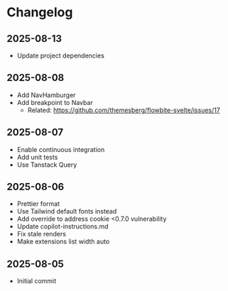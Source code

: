 # Changelog

## 2025-08-13

- Update project dependencies

## 2025-08-08

- Add NavHamburger
- Add breakpoint to Navbar
  - Related: https://github.com/themesberg/flowbite-svelte/issues/17

## 2025-08-07

- Enable continuous integration
- Add unit tests
- Use Tanstack Query

## 2025-08-06

- Prettier format
- Use Tailwind default fonts instead
- Add override to address cookie <0.7.0 vulnerability
- Update copilot-instructions.md
- Fix stale renders
- Make extensions list width auto

## 2025-08-05

- Initial commit
